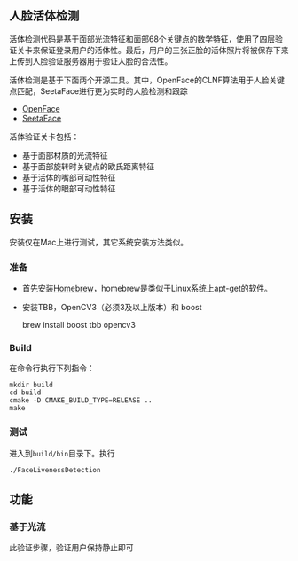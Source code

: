 
## 人脸活体检测

活体检测代码是基于面部光流特征和面部68个关键点的数学特征，使用了四层验证关卡来保证登录用户的活体性。最后，用户的三张正脸的活体照片将被保存下来上传到人脸验证服务器用于验证人脸的合法性。

活体检测是基于下面两个开源工具。其中，OpenFace的CLNF算法用于人脸关键点匹配，SeetaFace进行更为实时的人脸检测和跟踪
* [OpenFace](https://github.com/TadasBaltrusaitis/OpenFace)
* [SeetaFace](https://github.com/seetaface/SeetaFaceEngine)

活体验证关卡包括：
* 基于面部材质的光流特征
* 基于面部旋转时关键点的欧氏距离特征
* 基于活体的嘴部可动性特征
* 基于活体的眼部可动性特征

## 安装

安装仅在Mac上进行测试，其它系统安装方法类似。

### 准备

* 首先安装[Homebrew](https://brew.sh)，homebrew是类似于Linux系统上apt-get的软件。
* 安装TBB，OpenCV3（必须3及以上版本）和 boost

    brew install boost tbb opencv3

### Build

在命令行执行下列指令：

    mkdir build
    cd build 
    cmake -D CMAKE_BUILD_TYPE=RELEASE ..
    make

### 测试

进入到<code>build/bin</code>目录下。执行

    ./FaceLivenessDetection

## 功能

### 基于光流
此验证步骤，验证用户保持静止即可


